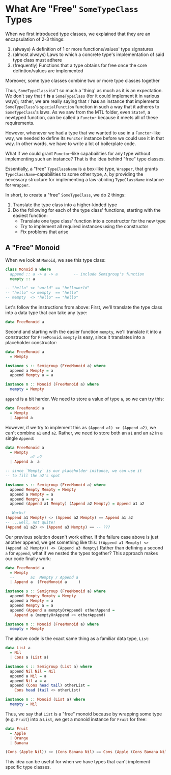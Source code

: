 # What Are "Free" `SomeTypeClass` Types

When we first introduced type classes, we explained that they are an encapsulation of 2-3 things:
1. (always) A definition of 1 or more functions/values' type signatures
2. (almost always) Laws to which a concrete type's implementation of said type class must adhere
3. (frequently) Functions that a type obtains for free once the core defintion/values are implemented

Moreover, some type classes combine two or more type classes together

Thus, `SomeTypeClass` isn't so much a 'thing' as much as it is an expectation. We don't say that `f` **is** a `SomeTypeClass` (for it could implement it in various ways); rather, we are really saying that `f` **has** an instance that implements `SomeTypeClass`'s `specialFunction` function in such a way that it adheres to `SomeTypeClass`'s laws. As we saw from the MTL folder, even `StateT`, a newtyped function, can be called a `Functor` because it meets all of these requirements.

However, whenever we had a type that we wanted to use in a `Functor`-like way, we needed to define its `Functor` instance before we could use it in that way. In other words, we have to write a lot of boilerplate code.

What if we could grant `Functor`-like capabailities for any type without implementing such an instance? That is the idea behind "free" type classes.

Essentially, a "free" `TypeClassName` is a box-like type, `Wrapper`, that grants `TypeClassName`-capabilities to some other type, `A`, by providing the necessary structure for implementing a law-abiding `TypeClassName` instance for `Wrapper`.

In short, to create a "free" `SomeTypeClass`, we do 2 things:
1. Translate the type class into a higher-kinded type
2. Do the following for each of the type class' functions, starting with the easiest function:
    - Translate one type class' function into a constructor for the new type
    - Try to implement all required instances using the constructor
    - Fix problems that arise

## A "Free" Monoid

When we look at `Monoid`, we see this type class:
```haskell
class Monoid a where                                                    {-
  append :: a -> a -> a       -- include Semigroup's function           -}
  mempty :: a

-- "hello" <> "world" == "helloworld"
-- "hello" <> mempty  == "hello"
-- mempty  <> "hello" == "hello"
```
Let's follow the instructions from above: First, we'll translate the type class into a data type that can take any type:
```haskell
data FreeMonoid a
```
Second and starting with the easier function `mempty`, we'll translate it into a constructor for `FreeMonoid`. `mempty` is easy, since it translates into a placeholder constructor:
```haskell
data FreeMonoid a
  = Mempty

instance s :: Semigroup (FreeMonoid a) where
  append a Mempty = a
  append Mempty a = a

instance m :: Monoid (FreeMonoid a) where
  mempty = Mempty
```
`append` is a bit harder. We need to store a value of type `a`, so we can try this:
```haskell
data FreeMonoid a
  = Mempty
  | Append a
```
However, if we try to implement this as `(Append a1) <> (Append a2)`, we can't combine `a1` and `a2`. Rather, we need to store both an `a1` and an `a2` in a single `Append`:
```haskell
data FreeMonoid a
  = Mempty
  --       a1 a2
  | Append a  a

-- since `Mempty` is our placeholder instance, we can use it
-- to fill the a2's spot

instance s :: Semigroup (FreeMonoid a) where
  append Mempty Mempty = Mempty
  append a Mempty = a
  append Mempty a = a
  append (Append a1 Mempty) (Append a2 Mempty) = Append a1 a2

-- Works!
(Append a1 Mempty) <> (Append a2 Mempty) == Append a1 a2
-- ...well, not quite!
(Append a1 a2) <> (Append a3 Mempty) == -- ???
```
Our previous solution doesn't work either. If the failure case above is just another append, we get something like this:
`((Append a1 Mempty) <> (Append a2 Mempty)) <> (Append a3 Mempty)`
Rather than defining a second `a` for `Append`, what if we nested the types together? This approach makes our code finally work:
```haskell
data FreeMonoid a
  = Mempty
  --       a1  Mempty / Append a
  | Append a  (FreeMonoid a     )

instance s :: Semigroup (FreeMonoid a) where
  append Mempty Mempty = Mempty
  append a Mempty = a
  append Mempty a = a
  append (Append a memptyOrAppend) otherAppend =
    Append a (memptyOrAppend <> otherAppend)

instance m :: Monoid (FreeMonoid a) where
  mempty = Mempty
```
The above code is the exact same thing as a familiar data type, `List`:
```haskell
data List a
  = Nil
  | Cons a (List a)

instance s :: Semigroup (List a) where
  append Nil Nil = Nil
  append a Nil = a
  append Nil a = a
  append (Cons head tail) otherList =
    Cons head (tail <> otherList)

instance m :: Monoid (List a) where
  mempty = Nil
```
Thus, we say that `List` is a "free" monoid because by wrapping some type (e.g. `Fruit`) into a `List`, we get a monoid instance for `Fruit` for free:
```haskell
data Fruit
  = Apple
  | Orange
  | Banana

(Cons (Apple Nil)) <> (Cons Banana Nil) == Cons (Apple (Cons Banana Nil))
```
This idea can be useful for when we have types that can't implement specific type classes.
